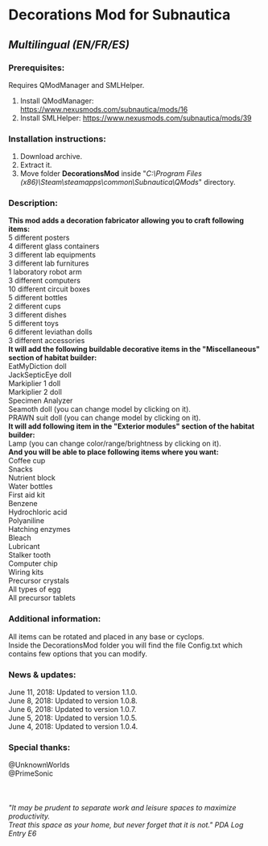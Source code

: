# Decorations Mod for Subnautica
## *Multilingual (EN/FR/ES)*

### Prerequisites:
Requires QModManager and SMLHelper.<br>
1) Install QModManager: https://www.nexusmods.com/subnautica/mods/16<br>
2) Install SMLHelper: https://www.nexusmods.com/subnautica/mods/39<br>

### Installation instructions:
1) Download archive.<br>
2) Extract it.<br>
3) Move folder **DecorationsMod** inside "*C:\Program Files (x86)\Steam\steamapps\common\Subnautica\QMods*" directory.<br>

### Description:
**This mod adds a decoration fabricator allowing you to craft following items:**<br>
    5 different posters<br>
    4 different glass containers<br>
    3 different lab equipments<br>
    3 different lab furnitures<br>
    1 laboratory robot arm<br>
    3 different computers<br>
    10 different circuit boxes<br>
    5 different bottles<br>
    2 different cups<br>
    3 different dishes<br>
    5 different toys<br>
    6 different leviathan dolls<br>
    3 different accessories<br>
**It will add the following buildable decorative items in the "Miscellaneous" section of habitat builder:**<br>
    EatMyDiction doll<br>
    JackSepticEye doll<br>
    Markiplier 1 doll<br>
    Markiplier 2 doll<br>
    Specimen Analyzer<br>
    Seamoth doll (you can change model by clicking on it).<br>
    PRAWN suit doll (you can change model by clicking on it).<br>
**It will add following item in the "Exterior modules" section of the habitat builder:**<br>
    Lamp (you can change color/range/brightness by clicking on it).<br>
**And you will be able to place following items where you want:**<br>
    Coffee cup<br>
    Snacks<br>
    Nutrient block<br>
    Water bottles<br>
    First aid kit<br>
    Benzene<br>
    Hydrochloric acid<br>
    Polyaniline<br>
    Hatching enzymes<br>
    Bleach<br>
    Lubricant<br>
    Stalker tooth<br>
    Computer chip<br>
    Wiring kits<br>
    Precursor crystals<br>
    All types of egg<br>
    All precursor tablets<br>

### Additional information:<br>
All items can be rotated and placed in any base or cyclops.<br>
Inside the DecorationsMod folder you will find the file Config.txt which contains few options that you can modify.<br>

### News & updates:<br>
June 11, 2018: Updated to version 1.1.0.<br>
June 8, 2018:  Updated to version 1.0.8.<br>
June 6, 2018:  Updated to version 1.0.7.<br>
June 5, 2018:  Updated to version 1.0.5.<br>
June 4, 2018:  Updated to version 1.0.4.<br>

### Special thanks:<br>
@UnknownWorlds<br>
@PrimeSonic<br>
<br>
<br>
<br>
*"It may be prudent to separate work and leisure spaces to maximize productivity.<br>
Treat this space as your home, but never forget that it is not." PDA Log Entry E6*

